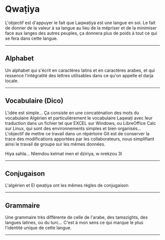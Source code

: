 # Qwaṭiya

L'objectif est d'appuyer le fait que Laqwaṭiya est une langue en soi. Le fait de donner de la valeur à sa langue au lieu de la mépriser et de la minimiser face aux langes des autres peuples, ça donnera plus de poids à tout ce qui se fera dans cette langue.
*******************

## Alphabet

Un alphabet qui s'écrit en caractères latins et en caractères arabes, et qui ressence l'intégralité des lettres utilisables dans ce qu'on appelle el darja locale.
*******************

## Vocabulaire (Dico)

L'idée est simple...
Ça consiste en une concaténation des mots du vocabulaire Algérien et particulièrement le vocabulaire Laqwaṭi avec leur traduction dans un fichier tel que EXCEL sur Windows, ou LibreOffice Calc sur Linux, qui sont des environnements simples et bien organisés... L'objectif de mettre ce travail dans un répértoire Git est de conserver la trace des modifications apportées par les collaborateurs, nous simplifiant ainsi le travail de groupe sur les mêmes données.

Hiya sahla...
Nlemdou kelmat men el dziriya, w nrekzou 3l
*******************

## Conjugaison 

L'algérien et El qwaṭiya ont les mêmes règles de conjugaison
*******************

## Grammaire

Une grammaire très différente de celle de l'arabe, des tamazights, des langues latines, ou du turc... C'est à mon sens ce qui marque le plus l'identité unique de cette langue. 
*******************
